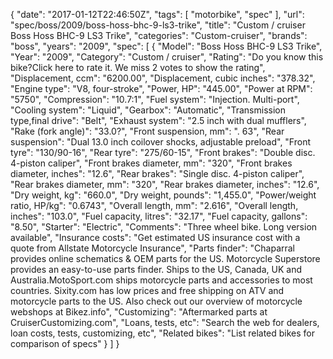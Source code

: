 {
    "date": "2017-01-12T22:46:50Z",
    "tags": [
        "motorbike",
        "spec"
    ],
    "url": "spec\/boss\/2009\/boss-hoss-bhc-9-ls3-trike",
    "title": "Custom \/ cruiser Boss Hoss BHC-9 LS3 Trike",
    "categories": "Custom-cruiser",
    "brands": "boss",
    "years": "2009",
    "spec": [
        {
            "Model": "Boss Hoss BHC-9 LS3 Trike",
            "Year": "2009",
            "Category": "Custom \/ cruiser",
            "Rating": "Do you know this bike?Click here to rate it. We miss 2 votes to show the rating",
            "Displacement, ccm": "6200.00",
            "Displacement, cubic inches": "378.32",
            "Engine type": "V8, four-stroke",
            "Power, HP": "445.00",
            "Power at RPM": "5750",
            "Compression": "10.7:1",
            "Fuel system": "Injection. Multi-port",
            "Cooling system": "Liquid",
            "Gearbox": "Automatic",
            "Transmission type,final drive": "Belt",
            "Exhaust system": "2.5 inch with dual mufflers",
            "Rake (fork angle)": "33.0?",
            "Front suspension, mm": ". 63",
            "Rear suspension": "Dual 13.0 inch coilover shocks, adjustable preload",
            "Front tyre": "130\/90-16",
            "Rear tyre": "275\/60-15",
            "Front brakes": "Double disc. 4-piston caliper",
            "Front brakes diameter, mm": "320",
            "Front brakes diameter, inches": "12.6",
            "Rear brakes": "Single disc. 4-piston caliper",
            "Rear brakes diameter, mm": "320",
            "Rear brakes diameter, inches": "12.6",
            "Dry weight, kg": "660.0",
            "Dry weight, pounds": "1,455.0",
            "Power\/weight ratio, HP\/kg": "0.6743",
            "Overall length, mm": "2.616",
            "Overall length, inches": "103.0",
            "Fuel capacity, litres": "32.17",
            "Fuel capacity, gallons": "8.50",
            "Starter": "Electric",
            "Comments": "Three wheel bike. Long version available",
            "Insurance costs": "Get estimated US insurance cost with a quote from Allstate Motorcycle Insurance",
            "Parts finder": "Chaparral provides online schematics & OEM parts for the US.   Motorcycle Superstore provides an easy-to-use parts finder. Ships to the US, Canada, UK and Australia.MotoSport.com ships motorcycle parts and accessories to most countries.    Sixity.com has low prices and free shipping on ATV and motorcycle parts to the US. Also check out our overview of motorcycle webshops at Bikez.info",
            "Customizing": "Aftermarked parts at CruiserCustomizing.com",
            "Loans, tests, etc": "Search the web for dealers, loan costs, tests, customizing, etc",
            "Related bikes": "List related bikes for comparison of specs"
        }
    ]
}